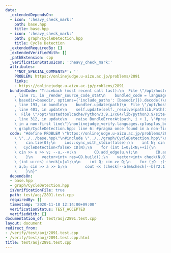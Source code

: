 ```yaml
---
data:
  _extendedDependsOn:
  - icon: ':heavy_check_mark:'
    path: base.hpp
    title: base.hpp
  - icon: ':heavy_check_mark:'
    path: graph/CycleDetection.hpp
    title: Cycle Detection
  _extendedRequiredBy: []
  _extendedVerifiedWith: []
  _pathExtension: cpp
  _verificationStatusIcon: ':heavy_check_mark:'
  attributes:
    '*NOT_SPECIAL_COMMENTS*': ''
    PROBLEM: https://onlinejudge.u-aizu.ac.jp/problems/2891
    links:
    - https://onlinejudge.u-aizu.ac.jp/problems/2891
  bundledCode: "Traceback (most recent call last):\n  File \"/opt/hostedtoolcache/Python/3.9.1/x64/lib/python3.9/site-packages/onlinejudge_verify/documentation/build.py\"\
    , line 71, in _render_source_code_stat\n    bundled_code = language.bundle(stat.path,\
    \ basedir=basedir, options={'include_paths': [basedir]}).decode()\n  File \"/opt/hostedtoolcache/Python/3.9.1/x64/lib/python3.9/site-packages/onlinejudge_verify/languages/cplusplus.py\"\
    , line 193, in bundle\n    bundler.update(path)\n  File \"/opt/hostedtoolcache/Python/3.9.1/x64/lib/python3.9/site-packages/onlinejudge_verify/languages/cplusplus_bundle.py\"\
    , line 401, in update\n    self.update(self._resolve(pathlib.Path(included), included_from=path))\n\
    \  File \"/opt/hostedtoolcache/Python/3.9.1/x64/lib/python3.9/site-packages/onlinejudge_verify/languages/cplusplus_bundle.py\"\
    , line 312, in update\n    raise BundleErrorAt(path, i + 1, \"#pragma once found\
    \ in a non-first line\")\nonlinejudge_verify.languages.cplusplus_bundle.BundleErrorAt:\
    \ graph/CycleDetection.hpp: line 6: #pragma once found in a non-first line\n"
  code: "#define PROBLEM \"https://onlinejudge.u-aizu.ac.jp/problems/2891\"\n\n#include\
    \ \"../../base.hpp\"\n#include \"../../graph/CycleDetection.hpp\"\n\nint main(){\n\
    \    cin.tie(0);\n    ios::sync_with_stdio(false);\n    int N; cin >> N;\n\n \
    \   CycleDetection<false> CD(N);\n    for (int i=0;i<N;++i){\n        int u,v;\
    \ cin >> u >> v; --u,--v;\n        CD.add_edge(u,v);\n        CD.add_edge(v,u);\n\
    \    }\n    vector<int> res=CD.build();\n    vector<int> check(N,0);\n    for\
    \ (int u:res) check[u]=1;\n\n    int Q; cin >> Q;\n    for (;Q--;){\n        int\
    \ a,b; cin >> a >> b;\n        cout << (check[--a]&&check[--b]?2:1) << '\\n';\n\
    \    }\n}"
  dependsOn:
  - base.hpp
  - graph/CycleDetection.hpp
  isVerificationFile: true
  path: test/aoj/2891.test.cpp
  requiredBy: []
  timestamp: '2020-11-18 12:14:00+09:00'
  verificationStatus: TEST_ACCEPTED
  verifiedWith: []
documentation_of: test/aoj/2891.test.cpp
layout: document
redirect_from:
- /verify/test/aoj/2891.test.cpp
- /verify/test/aoj/2891.test.cpp.html
title: test/aoj/2891.test.cpp
---
```

